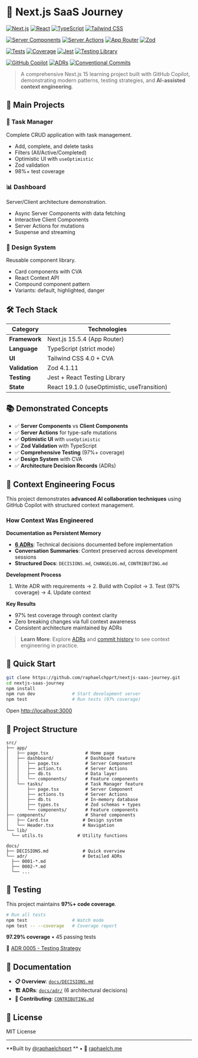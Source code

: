# 🚀 Next.js SaaS Journey

<!-- Core Technologies -->
[![Next.js](https://img.shields.io/badge/Next.js-15.5.4-black?style=for-the-badge&logo=next.js&logoColor=white)](https://nextjs.org/)
[![React](https://img.shields.io/badge/React-19.1.0-61DAFB?style=for-the-badge&logo=react&logoColor=black)](https://react.dev/)
[![TypeScript](https://img.shields.io/badge/TypeScript-5.0-3178C6?style=for-the-badge&logo=typescript&logoColor=white)](https://www.typescriptlang.org/)
[![Tailwind CSS](https://img.shields.io/badge/Tailwind-4.0-06B6D4?style=for-the-badge&logo=tailwind-css&logoColor=white)](https://tailwindcss.com/)

<!-- Modern Features -->
[![Server Components](https://img.shields.io/badge/Server%20Components-✓-success?style=flat-square)](https://nextjs.org/docs/app/building-your-application/rendering/server-components)
[![Server Actions](https://img.shields.io/badge/Server%20Actions-✓-success?style=flat-square)](https://nextjs.org/docs/app/building-your-application/data-fetching/server-actions-and-mutations)
[![App Router](https://img.shields.io/badge/App%20Router-✓-success?style=flat-square)](https://nextjs.org/docs/app)
[![Zod](https://img.shields.io/badge/Zod-4.1.11-3E67B1?style=flat-square&logo=zod&logoColor=white)](https://zod.dev/)

<!-- Testing & Quality -->
[![Tests](https://img.shields.io/badge/tests-45%20passing-success?style=flat-square&logo=jest)](https://github.com/raphaelchpprt/nextjs-saas-journey)
[![Coverage](https://img.shields.io/badge/coverage-97.29%25-brightgreen?style=flat-square&logo=codecov)](https://github.com/raphaelchpprt/nextjs-saas-journey)
[![Jest](https://img.shields.io/badge/Jest-29.7-C21325?style=flat-square&logo=jest&logoColor=white)](https://jestjs.io/)
[![Testing Library](https://img.shields.io/badge/Testing%20Library-16.1-E33332?style=flat-square&logo=testing-library&logoColor=white)](https://testing-library.com/)

<!-- AI & Developer Experience -->
[![GitHub Copilot](https://img.shields.io/badge/Built%20with-GitHub%20Copilot-purple?style=flat-square&logo=github)](https://github.com/features/copilot)
[![ADRs](https://img.shields.io/badge/ADRs-6%20documented-blue?style=flat-square)](./docs/adr/)
[![Conventional Commits](https://img.shields.io/badge/Conventional%20Commits-✓-FE5196?style=flat-square&logo=conventionalcommits&logoColor=white)](https://www.conventionalcommits.org/)


> A comprehensive Next.js 15 learning project built with GitHub Copilot, demonstrating modern patterns, testing strategies, and **AI-assisted context engineering**.

## 🎯 Main Projects

### 📝 Task Manager
Complete CRUD application with task management.
- Add, complete, and delete tasks
- Filters (All/Active/Completed)
- Optimistic UI with `useOptimistic`
- Zod validation
- 98%+ test coverage

### 📊 Dashboard
Server/Client architecture demonstration.
- Async Server Components with data fetching
- Interactive Client Components
- Server Actions for mutations
- Suspense and streaming

### 🎨 Design System
Reusable component library.
- Card components with CVA
- React Context API
- Compound component pattern
- Variants: default, highlighted, danger

## 🛠️ Tech Stack

| Category | Technologies |
|-----------|--------------|
| **Framework** | Next.js 15.5.4 (App Router) |
| **Language** | TypeScript (strict mode) |
| **UI** | Tailwind CSS 4.0 + CVA |
| **Validation** | Zod 4.1.11 |
| **Testing** | Jest + React Testing Library |
| **State** | React 19.1.0 (useOptimistic, useTransition) |

## 📚 Demonstrated Concepts

- ✅ **Server Components** vs **Client Components**
- ✅ **Server Actions** for type-safe mutations
- ✅ **Optimistic UI** with `useOptimistic`
- ✅ **Zod Validation** with TypeScript
- ✅ **Comprehensive Testing** (97%+ coverage)
- ✅ **Design System** with CVA
- ✅ **Architecture Decision Records** (ADRs)

## 🤖 Context Engineering Focus

This project demonstrates **advanced AI collaboration techniques** using GitHub Copilot with structured context management.

### How Context Was Engineered

**Documentation as Persistent Memory**
- **[6 ADRs](./docs/adr/)**: Technical decisions documented before implementation
- **Conversation Summaries**: Context preserved across development sessions
- **Structured Docs**: `DECISIONS.md`, `CHANGELOG.md`, `CONTRIBUTING.md`

**Development Process**
1. Write ADR with requirements → 2. Build with Copilot → 3. Test (97% coverage) → 4. Update context

**Key Results**
- 97% test coverage through context clarity
- Zero breaking changes via full context awareness
- Consistent architecture maintained by ADRs

> **Learn More**: Explore [ADRs](./docs/adr/) and [commit history](https://github.com/raphaelchpprt/nextjs-saas-journey/commits/main) to see context engineering in practice.

## 🚀 Quick Start

```bash
git clone https://github.com/raphaelchpprt/nextjs-saas-journey.git
cd nextjs-saas-journey
npm install
npm run dev              # Start development server
npm test                 # Run tests (97% coverage)
```

Open [http://localhost:3000](http://localhost:3000)

## 📁 Project Structure

```
src/
├── app/
│   ├── page.tsx              # Home page
│   ├── dashboard/            # Dashboard feature
│   │   ├── page.tsx          # Server Component
│   │   ├── action.ts         # Server Actions
│   │   ├── db.ts             # Data layer
│   │   └── components/       # Feature components
│   └── tasks/                # Task Manager feature
│       ├── page.tsx          # Server Component
│       ├── actions.ts        # Server Actions
│       ├── db.ts             # In-memory database
│       ├── types.ts          # Zod schemas + types
│       └── components/       # Feature components
├── components/               # Shared components
│   ├── Card.tsx             # Design system
│   └── Header.tsx           # Navigation
└── lib/
  └── utils.ts             # Utility functions

docs/
├── DECISIONS.md             # Quick overview
└── adr/                     # Detailed ADRs
  ├── 0001-*.md
  ├── 0002-*.md
  └── ...
```

## 🧪 Testing

This project maintains **97%+ code coverage**.

```bash
# Run all tests
npm test                 # Watch mode
npm test -- --coverage   # Coverage report
```

**97.29% coverage** • 45 passing tests

📄 [ADR 0005 - Testing Strategy](./docs/adr/0005-testing-strategy.md)

## 📖 Documentation

- **📋 Overview**: [`docs/DECISIONS.md`](./docs/DECISIONS.md)
- **🏗️ ADRs**: [`docs/adr/`](./docs/adr/) (6 architectural decisions)
- **🤝 Contributing**: [`CONTRIBUTING.md`](./CONTRIBUTING.md)

## 📄 License

MIT License

---

**Built by [@raphaelchpprt](https://github.com/raphaelchpprt) ** • 🔗 [raphaelch.me](https://raphaelch.me)


